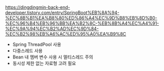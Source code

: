https://dingdingmin-back-end-developer.tistory.com/entry/SpringBoot%EB%8A%94-%EC%8B%B1%EA%B8%80%ED%86%A4%EC%9D%B8%EB%8D%B0-%EC%96%B4%EB%96%BB%EA%B2%8C-%EB%8B%A4%EC%A4%91-%EC%9A%94%EC%B2%AD%EC%9D%84-%EC%B2%98%EB%A6%AC%ED%95%A0%EA%B9%8C

- Spring ThreadPool 사용
- 다중스레드 사용
- Bean 내 멤버 변수 사용 시 멀티스레드 주의
- 동시성 제한 없는 자료형 고려 필요